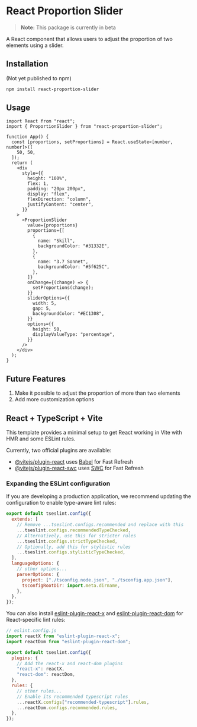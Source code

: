 # React Proportion Slider

> **Note:** This package is currently in beta

A React component that allows users to adjust the proportion of two elements using a slider.

## Installation

(Not yet published to npm)

```bash
npm install react-proportion-slider
```

## Usage

```tsx
import React from "react";
import { ProportionSlider } from "react-proportion-slider";

function App() {
  const [proportions, setProportions] = React.useState<[number, number]>([
    50, 50,
  ]);
  return (
    <div
      style={{
        height: "100%",
        flex: 1,
        padding: "20px 200px",
        display: "flex",
        flexDirection: "column",
        justifyContent: "center",
      }}
    >
      <ProportionSlider
        value={proportions}
        proportions={[
          {
            name: "Skill",
            backgroundColor: "#31332E",
          },
          {
            name: "3.7 Sonnet",
            backgroundColor: "#5f625C",
          },
        ]}
        onChange={(change) => {
          setProportions(change);
        }}
        sliderOptions={{
          width: 5,
          gap: 5,
          backgroundColor: "#EC1308",
        }}
        options={{
          height: 50,
          displayValueType: "percentage",
        }}
      />
    </div>
  );
}
```

## Future Features

1. Make it possible to adjust the proportion of more than two elements
2. Add more customization options

## React + TypeScript + Vite

This template provides a minimal setup to get React working in Vite with HMR and some ESLint rules.

Currently, two official plugins are available:

- [@vitejs/plugin-react](https://github.com/vitejs/vite-plugin-react/blob/main/packages/plugin-react/README.md) uses [Babel](https://babeljs.io/) for Fast Refresh
- [@vitejs/plugin-react-swc](https://github.com/vitejs/vite-plugin-react-swc) uses [SWC](https://swc.rs/) for Fast Refresh

### Expanding the ESLint configuration

If you are developing a production application, we recommend updating the configuration to enable type-aware lint rules:

```js
export default tseslint.config({
  extends: [
    // Remove ...tseslint.configs.recommended and replace with this
    ...tseslint.configs.recommendedTypeChecked,
    // Alternatively, use this for stricter rules
    ...tseslint.configs.strictTypeChecked,
    // Optionally, add this for stylistic rules
    ...tseslint.configs.stylisticTypeChecked,
  ],
  languageOptions: {
    // other options...
    parserOptions: {
      project: ["./tsconfig.node.json", "./tsconfig.app.json"],
      tsconfigRootDir: import.meta.dirname,
    },
  },
});
```

You can also install [eslint-plugin-react-x](https://github.com/Rel1cx/eslint-react/tree/main/packages/plugins/eslint-plugin-react-x) and [eslint-plugin-react-dom](https://github.com/Rel1cx/eslint-react/tree/main/packages/plugins/eslint-plugin-react-dom) for React-specific lint rules:

```js
// eslint.config.js
import reactX from "eslint-plugin-react-x";
import reactDom from "eslint-plugin-react-dom";

export default tseslint.config({
  plugins: {
    // Add the react-x and react-dom plugins
    "react-x": reactX,
    "react-dom": reactDom,
  },
  rules: {
    // other rules...
    // Enable its recommended typescript rules
    ...reactX.configs["recommended-typescript"].rules,
    ...reactDom.configs.recommended.rules,
  },
});
```
